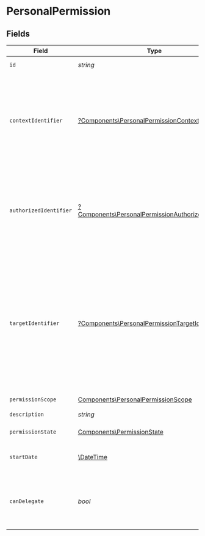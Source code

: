 # PersonalPermission


## Fields

| Field                                                                                                                                                                                                                                  | Type                                                                                                                                                                                                                                   | Required                                                                                                                                                                                                                               | Description                                                                                                                                                                                                                            |
| -------------------------------------------------------------------------------------------------------------------------------------------------------------------------------------------------------------------------------------- | -------------------------------------------------------------------------------------------------------------------------------------------------------------------------------------------------------------------------------------- | -------------------------------------------------------------------------------------------------------------------------------------------------------------------------------------------------------------------------------------- | -------------------------------------------------------------------------------------------------------------------------------------------------------------------------------------------------------------------------------------- |
| `id`                                                                                                                                                                                                                                   | *string*                                                                                                                                                                                                                               | :heavy_check_mark:                                                                                                                                                                                                                     | Identyfikator uprawnienia.                                                                                                                                                                                                             |
| `contextIdentifier`                                                                                                                                                                                                                    | [?Components\PersonalPermissionContextIdentifier](../../Models/Components/PersonalPermissionContextIdentifier.md)                                                                                                                      | :heavy_minus_sign:                                                                                                                                                                                                                     | Identyfikator kontekstu uprawnienia (dla uprawnień nadanych podmiotom do obsługi faktur).<br/>\| Type \| Value \|<br/>\| --- \| --- \|<br/>\| Nip \| 10 cyfrowy numer NIP \|                                                           |
| `authorizedIdentifier`                                                                                                                                                                                                                 | [?Components\PersonalPermissionAuthorizedIdentifier](../../Models/Components/PersonalPermissionAuthorizedIdentifier.md)                                                                                                                | :heavy_minus_sign:                                                                                                                                                                                                                     | Identyfikator podmiotu uprawnionego, jeśli inny niż podmiot uwierzytelnienia.<br/>\| Type \| Value \|<br/>\| --- \| --- \|<br/>\| Nip \| 10 cyfrowy numer NIP \|                                                                       |
| `targetIdentifier`                                                                                                                                                                                                                     | [?Components\PersonalPermissionTargetIdentifier](../../Models/Components/PersonalPermissionTargetIdentifier.md)                                                                                                                        | :heavy_minus_sign:                                                                                                                                                                                                                     | Identyfikator podmiotu docelowego (dla uprawnień pośrednich).<br/>\| Type \| Value \|<br/>\| --- \| --- \|<br/>\| Nip \| 10 cyfrowy numer NIP \|<br/>\| AllPartners \| Identyfikator oznaczający, że uprawnienie nadane w sposób pośredni jest typu generalnego \| |
| `permissionScope`                                                                                                                                                                                                                      | [Components\PersonalPermissionScope](../../Models/Components/PersonalPermissionScope.md)                                                                                                                                               | :heavy_check_mark:                                                                                                                                                                                                                     | Uprawnienie.                                                                                                                                                                                                                           |
| `description`                                                                                                                                                                                                                          | *string*                                                                                                                                                                                                                               | :heavy_check_mark:                                                                                                                                                                                                                     | Opis uprawnienia.                                                                                                                                                                                                                      |
| `permissionState`                                                                                                                                                                                                                      | [Components\PermissionState](../../Models/Components/PermissionState.md)                                                                                                                                                               | :heavy_check_mark:                                                                                                                                                                                                                     | Stan uprawnienia.                                                                                                                                                                                                                      |
| `startDate`                                                                                                                                                                                                                            | [\DateTime](https://www.php.net/manual/en/class.datetime.php)                                                                                                                                                                          | :heavy_check_mark:                                                                                                                                                                                                                     | Data rozpoczęcia obowiązywania uprawnienia.                                                                                                                                                                                            |
| `canDelegate`                                                                                                                                                                                                                          | *bool*                                                                                                                                                                                                                                 | :heavy_check_mark:                                                                                                                                                                                                                     | Informacja o możliwości dalszego nadawania uprawnienia w sposób pośredni.                                                                                                                                                              |